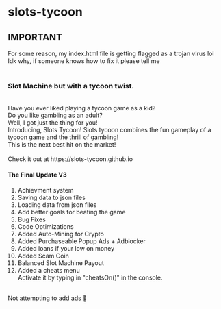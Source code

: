 # slots-tycoon
## IMPORTANT
For some reason, my index.html file is getting flagged as a trojan virus lol <br/>
Idk why, if someone knows how to fix it please tell me <br/>
<br/>
### Slot Machine but with a tycoon twist.
<br/>
Have you ever liked playing a tycoon game as a kid? <br/>
Do you like gambling as an adult? <br/>
Well, I got just the thing for you! <br/>
Introducing, Slots Tycoon! Slots tycoon combines the fun gameplay of a tycoon game and the thrill of gambling! <br/>
This is the next best hit on the market! <br/>
<br/>
Check it out at https://slots-tycoon.github.io <br/>


#### The Final Update V3
1. Achievment system
2. Saving data to json files
3. Loading data from json files
4. Add better goals for beating the game
5. Bug Fixes
6. Code Optimizations
7. Added Auto-Mining for Crypto
8. Added Purchaseable Popup Ads + Adblocker
9. Added loans if your low on money
10. Added Scam Coin
11. Balanced Slot Machine Payout
12. Added a cheats menu <br/>
Activate it by typing in "cheatsOn()" in the console. <br/>
<br/>
Not attempting to add ads 👀
